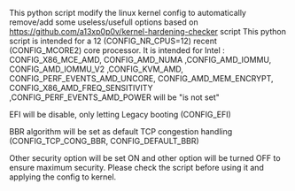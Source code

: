 This python script modify the linux kernel config to automatically remove/add some useless/usefull options based on https://github.com/a13xp0p0v/kernel-hardening-checker script
This python script is intended for a 12 (CONFIG_NR_CPUS=12) recent (CONFIG_MCORE2) core processor. It is intended for Intel :
CONFIG_X86_MCE_AMD, CONFIG_AMD_NUMA ,CONFIG_AMD_IOMMU, CONFIG_AMD_IOMMU_V2 ,CONFIG_KVM_AMD, CONFIG_PERF_EVENTS_AMD_UNCORE, CONFIG_AMD_MEM_ENCRYPT, CONFIG_X86_AMD_FREQ_SENSITIVITY ,CONFIG_PERF_EVENTS_AMD_POWER will be "is not set"

EFI will be disable, only letting Legacy booting (CONFIG_EFI)

BBR algorithm will be set as default TCP congestion handling (CONFIG_TCP_CONG_BBR, CONFIG_DEFAULT_BBR)

Other security option will be set ON and other option will be turned OFF to ensure maximum security.
Please check the script before using it and applying the config to kernel.
